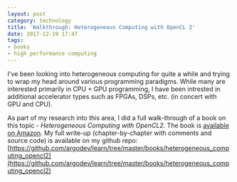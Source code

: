 ```yaml
---
layout: post
category: technology
title: 'Walkthrough: Heterogeneous Computing with OpenCL 2'
date: 2017-12-19 17:47
tags:
- books
- high performance computing
---
```


I've been looking into heterogeneous computing for quite a while and trying to wrap my head around various programming paradigms. While many are interested primarily in CPU + GPU programming, I have been intrested in additional accelerator types such as FPGAs, DSPs, etc. (in concert with GPU and CPU).

As part of my research into this area, I did a full walk-through of a book on this topic - _Heterogeneous Computing with OpenCL2_. The book is [available on Amazon](https://amzn.to/2um3Sl8). My full write-up (chapter-by-chapter with comments and source code) is available on my github repo: [https://github.com/argodev/learn/tree/master/books/heterogeneous_computing_opencl2](https://github.com/argodev/learn/tree/master/books/heterogeneous_computing_opencl2)
